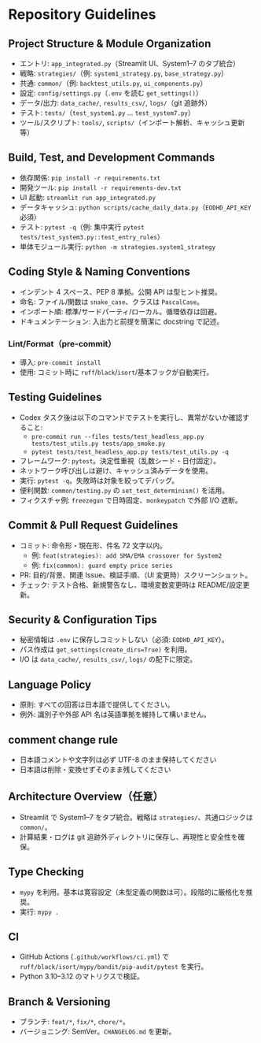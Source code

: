 # Repository Guidelines

## Project Structure & Module Organization

- エントリ: `app_integrated.py`（Streamlit UI、System1–7 のタブ統合）
- 戦略: `strategies/`（例: `system1_strategy.py`, `base_strategy.py`）
- 共通: `common/`（例: `backtest_utils.py`, `ui_components.py`）
- 設定: `config/settings.py`（`.env` を読む `get_settings()`）
- データ/出力: `data_cache/`, `results_csv/`, `logs/`（git 追跡外）
- テスト: `tests/`（`test_system1.py` … `test_system7.py`）
- ツール/スクリプト: `tools/`, `scripts/`（インポート解析、キャッシュ更新 等）

## Build, Test, and Development Commands

- 依存関係: `pip install -r requirements.txt`
- 開発ツール: `pip install -r requirements-dev.txt`
- UI 起動: `streamlit run app_integrated.py`
- データキャッシュ: `python scripts/cache_daily_data.py`（`EODHD_API_KEY` 必須）
- テスト: `pytest -q`（例: 集中実行 `pytest tests/test_system3.py::test_entry_rules`）
- 単体モジュール実行: `python -m strategies.system1_strategy`

## Coding Style & Naming Conventions

- インデント 4 スペース、PEP 8 準拠。公開 API は型ヒント推奨。
- 命名: ファイル/関数は `snake_case`、クラスは `PascalCase`。
- インポート順: 標準/サードパーティ/ローカル。循環依存は回避。
- ドキュメンテーション: 入出力と前提を簡潔に docstring で記述。

### Lint/Format（pre-commit）

- 導入: `pre-commit install`
- 使用: コミット時に `ruff`/`black`/`isort`/基本フックが自動実行。

## Testing Guidelines

- Codex タスク後は以下のコマンドでテストを実行し、異常がないか確認すること:
  - `pre-commit run --files tests/test_headless_app.py tests/test_utils.py tests/app_smoke.py`
  - `pytest tests/test_headless_app.py tests/test_utils.py -q`
- フレームワーク: `pytest`。決定性重視（乱数シード・日付固定）。
- ネットワーク呼び出しは避け、キャッシュ済みデータを使用。
- 実行: `pytest -q`。失敗時は対象を絞ってデバッグ。
- 便利関数: `common/testing.py` の `set_test_determinism()` を活用。
- フィクスチャ例: `freezegun` で日時固定、`monkeypatch` で外部 I/O 遮断。

## Commit & Pull Request Guidelines

- コミット: 命令形・現在形、件名 72 文字以内。
  - 例: `feat(strategies): add SMA/EMA crossover for System2`
  - 例: `fix(common): guard empty price series`
- PR: 目的/背景、関連 Issue、検証手順、（UI 変更時）スクリーンショット。
- チェック: テスト合格、新規警告なし、環境変数変更時は README/設定更新。

## Security & Configuration Tips

- 秘密情報は `.env` に保存しコミットしない（必須: `EODHD_API_KEY`）。
- パス作成は `get_settings(create_dirs=True)` を利用。
- I/O は `data_cache/`, `results_csv/`, `logs/` の配下に限定。

## Language Policy

- 原則: すべての回答は日本語で提供してください。
- 例外: 識別子や外部 API 名は英語準拠を維持して構いません。

## comment change rule

- 日本語コメントや文字列は必ず UTF-8 のまま保持してください
- 日本語は削除・変換せずそのまま残してください

## Architecture Overview（任意）

- Streamlit で System1–7 をタブ統合。戦略は `strategies/`、共通ロジックは `common/`。
- 計算結果・ログは git 追跡外ディレクトリに保存し、再現性と安全性を確保。

## Type Checking

- `mypy` を利用。基本は寛容設定（未型定義の関数は可）。段階的に厳格化を推奨。
- 実行: `mypy .`

## CI

- GitHub Actions (`.github/workflows/ci.yml`) で `ruff/black/isort/mypy/bandit/pip-audit/pytest` を実行。
- Python 3.10–3.12 のマトリクスで検証。

## Branch & Versioning

- ブランチ: `feat/*`, `fix/*`, `chore/*`。
- バージョニング: SemVer。`CHANGELOG.md` を更新。
